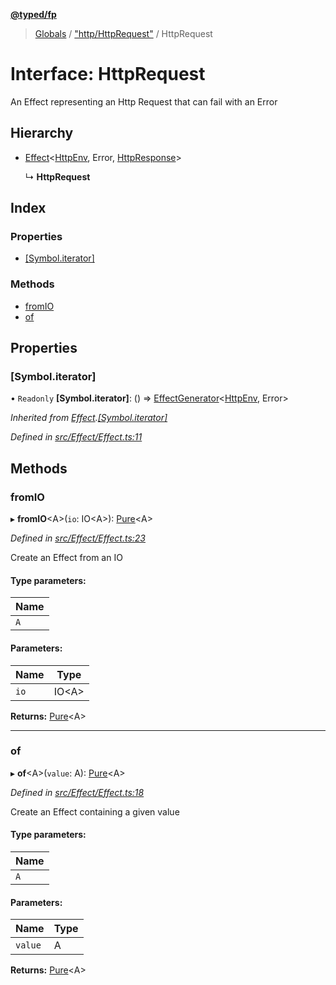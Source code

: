 **[@typed/fp](../README.md)**

> [Globals](../globals.md) / ["http/HttpRequest"](../modules/_http_httprequest_.md) / HttpRequest

# Interface: HttpRequest

An Effect representing an Http Request that can fail with an Error

## Hierarchy

* [Effect](../modules/_effect_effect_.effect.md)\<[HttpEnv](_http_httpenv_.httpenv.md), Error, [HttpResponse](_http_httpresponse_.httpresponse.md)>

  ↳ **HttpRequest**

## Index

### Properties

* [[Symbol.iterator]](_http_httprequest_.httprequest.md#[symbol.iterator])

### Methods

* [fromIO](_http_httprequest_.httprequest.md#fromio)
* [of](_http_httprequest_.httprequest.md#of)

## Properties

### [Symbol.iterator]

• `Readonly` **[Symbol.iterator]**: () => [EffectGenerator](../modules/_effect_effect_.md#effectgenerator)\<[HttpEnv](_http_httpenv_.httpenv.md), Error>

*Inherited from [Effect](../modules/_effect_effect_.effect.md).[[Symbol.iterator]](../modules/_effect_effect_.effect.md#[symbol.iterator])*

*Defined in [src/Effect/Effect.ts:11](https://github.com/TylorS/typed-fp/blob/41076ce/src/Effect/Effect.ts#L11)*

## Methods

### fromIO

▸ **fromIO**\<A>(`io`: IO\<A>): [Pure](../modules/_effect_effect_.md#pure)\<A>

*Defined in [src/Effect/Effect.ts:23](https://github.com/TylorS/typed-fp/blob/41076ce/src/Effect/Effect.ts#L23)*

Create an Effect from an IO

#### Type parameters:

Name |
------ |
`A` |

#### Parameters:

Name | Type |
------ | ------ |
`io` | IO\<A> |

**Returns:** [Pure](../modules/_effect_effect_.md#pure)\<A>

___

### of

▸ **of**\<A>(`value`: A): [Pure](../modules/_effect_effect_.md#pure)\<A>

*Defined in [src/Effect/Effect.ts:18](https://github.com/TylorS/typed-fp/blob/41076ce/src/Effect/Effect.ts#L18)*

Create an Effect containing a given value

#### Type parameters:

Name |
------ |
`A` |

#### Parameters:

Name | Type |
------ | ------ |
`value` | A |

**Returns:** [Pure](../modules/_effect_effect_.md#pure)\<A>
